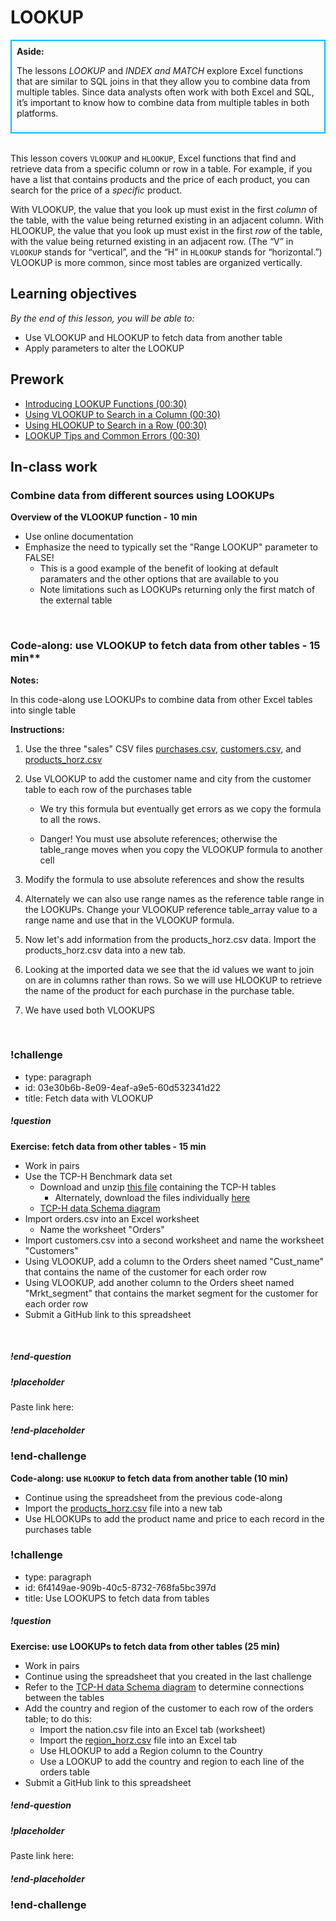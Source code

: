# LOOKUP

<div class='bg-info' style='padding:8px;border-style:solid;border-width:2px;border-color:#00BFFF'>
<strong>Aside:</strong><br>

The lessons *LOOKUP* and *INDEX and MATCH* explore Excel functions that are similar to SQL joins in that they allow you to combine data from multiple tables. Since data analysts often work with both Excel and SQL, it’s important to know how to combine data from multiple tables in both platforms.
</div>

<br>

This lesson covers `VLOOKUP` and `HLOOKUP`, Excel functions that find and retrieve data from a specific column or row in a table. For example, if you have a list that contains products and the price of each product, you can search for the price of a *specific* product. 

With VLOOKUP, the value that you look up must exist in the first *column* of the table, with the value being returned existing in an adjacent column. With HLOOKUP, the value that you look up must exist in the first *row* of the table, with the value being returned existing in an adjacent row. (The “V” in `VLOOKUP` stands for “vertical”, and the “H” in `HLOOKUP` stands for “horizontal.”) VLOOKUP is more common, since most tables are organized vertically. 

## Learning objectives
*By the end of this lesson, you will be able to:*
* Use VLOOKUP and HLOOKUP to fetch data from another table
* Apply parameters to alter the LOOKUP
 
## Prework
* [Introducing LOOKUP Functions (00:30)](https://teamtreehouse.com/library/introducing-lookup-functions)
* [Using VLOOKUP to Search in a Column (00:30)](https://teamtreehouse.com/library/using-vlookup-to-search-in-a-column)
* [Using HLOOKUP to Search in a Row (00:30)](https://teamtreehouse.com/library/using-hlookup-to-search-in-a-row)
* [LOOKUP Tips and Common Errors (00:30)](https://teamtreehouse.com/library/lookup-tips-and-common-errors)

## In-class work

### Combine data from different sources using LOOKUPs
**Overview of the VLOOKUP function - 10 min**
* Use online documentation 
* Emphasize the need to typically set the "Range LOOKUP" parameter to FALSE!
  * This is a good example of the benefit of looking at default paramaters and the other options that are available to you
  * Note limitations such as LOOKUPs returning only the first match of the external table  
<br>

### Code-along: use VLOOKUP to fetch data from other tables - 15 min**

**Notes:**

In this code-along use LOOKUPs to combine data from other Excel tables into single table

**Instructions:**
 
1. Use the three "sales" CSV files [purchases.csv](https://drive.google.com/uc?export=download&id=1Nxvo7RzIfWELSglbDKOb1eVASXBvKgEW), [customers.csv](https://drive.google.com/uc?export=download&id=1_69gMSjnx7owplIVzKu1SGdNLdNmXGez), and [products_horz.csv](https://drive.google.com/uc?export=download&id=1Hj1LauM6mS9qM-cbIydTgXs_Acu-iney)

2. Use VLOOKUP to add the customer name and city from the customer table to each row of the purchases table

     * We try this formula but eventually get errors as we copy the formula to all the rows.

     * Danger! You must use absolute references; otherwise the table_range moves when you copy the VLOOKUP formula to another cell

3. Modify the formula to use absolute references and show the results
4. Alternately we can also use range names as the reference table range in the LOOKUPs. Change your VLOOKUP reference table_array value to a range name and use that in the VLOOKUP formula.
5. Now let's add information from the products_horz.csv data.  Import the products_horz.csv data into a new tab.
6. Looking at the imported data we see that the id values we want to join on are in columns rather than rows.  So we will use HLOOKUP to retrieve the name of the product for each purchase in the purchase table.
7. We have used both VLOOKUPS



<br>

### !challenge

* type: paragraph
* id: 03e30b6b-8e09-4eaf-a9e5-60d532341d22
* title: Fetch data with VLOOKUP

##### !question
**Exercise: fetch data from other tables - 15 min**
* Work in pairs
* Use the TCP-H Benchmark data set
  * Download and unzip [this file](https://drive.google.com/file/d/1rvKe9g7IU7MXVYQMKTy9ulYY-J60-an3/view?usp=sharing) containing the TCP-H tables
    * Alternately, download the files individually [here](https://drive.google.com/drive/folders/1dwWXz3uoB_JVc0lcJXaDDU6nyt9v5aEl?usp=sharing)
  * [TCP-H data Schema diagram](https://drive.google.com/file/d/150VWoQ2ZmqrOr2VZsA-EMtX9VJWDiXDI/view?usp=sharing)
* Import orders.csv into an Excel worksheet
  * Name the worksheet "Orders"
* Import customers.csv into a second worksheet and name the worksheet "Customers"
* Using VLOOKUP, add a column to the Orders sheet named "Cust_name" that contains the name of the customer for each order row
* Using VLOOKUP, add another column to the Orders sheet named "Mrkt_segment" that contains the market segment for the customer for each order row
* Submit a GitHub link to this spreadsheet
<br>

##### !end-question

##### !placeholder

Paste link here:

##### !end-placeholder

### !end-challenge

**Code-along: use `HLOOKUP` to fetch data from another table (10 min)**
* Continue using the spreadsheet from the previous code-along
* Import the [products_horz.csv](https://drive.google.com/open?id=1Hj1LauM6mS9qM-cbIydTgXs_Acu-iney) file into a new tab
* Use HLOOKUPs to add the product name and price to each record in the purchases table
    
### !challenge

* type: paragraph
* id: 6f4149ae-909b-40c5-8732-768fa5bc397d
* title: Use LOOKUPS to fetch data from tables

##### !question

**Exercise: use LOOKUPs to fetch data from other tables (25 min)**
* Work in pairs
* Continue using the spreadsheet that you created in the last challenge
* Refer to the [TCP-H data Schema diagram](https://drive.google.com/file/d/150VWoQ2ZmqrOr2VZsA-EMtX9VJWDiXDI/view?usp=sharing) to determine connections between the tables
* Add the country and region of the customer to each row of the orders table; to do this:
  * Import the nation.csv file into an Excel tab (worksheet)
  * Import the [region_horz.csv](https://drive.google.com/open?id=1d7TUbr475M_9HNiKcGUcOsMPKeklwrbj) file into an Excel tab
  * Use HLOOKUP to add a Region column to the Country
  * Use a LOOKUP to add the country and region to each line of the orders table
* Submit a GitHub link to this spreadsheet

##### !end-question

##### !placeholder

Paste link here:

##### !end-placeholder

### !end-challenge
